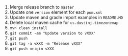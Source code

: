 1. Merge release branch to `master`
2. Update one `version` element for each `pom.xml`
3. Update maven and gradle import examples in `README.MD`
4. Delete local maven cache for `us.dustinj.timezonemap`
5. `mvn clean install`
6. `git commit -am "Update version to vXXX"`
7. `git push`
8. `git tag -a vXXX -m "Release vXXX"`
9. `git push origin vXXX`